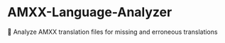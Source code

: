 # AMXX-Language-Analyzer
:page_facing_up: Analyze AMXX translation files for missing and erroneous translations
